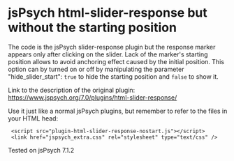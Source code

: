 # jsPsych html-slider-response but without the starting position

The code is the jsPsych slider-response plugin but the response marker appears only after clicking on the slider. Lack of the marker's starting position allows to avoid anchoring effect caused by the initial position.
This option can by turned on or off by manipulating the parameter "hide_slider_start": ```true``` to hide the starting position and ```false``` to show it.

Link to the description of the original plugin: https://www.jspsych.org/7.0/plugins/html-slider-response/

Use it just like a normal jsPsych plugins, but remember to refer to the files in your HTML head:

```
 <script src="plugin-html-slider-response-nostart.js"></script>
 <link href="jspsych_extra.css" rel="stylesheet" type="text/css" />
```

Tested on jsPsych 7.1.2
